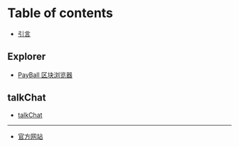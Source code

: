 # Table of contents

* [引言](README.md)

## Explorer

* [PayBall 区块浏览器](explorer/payball-blockchain-explorer.md)

## talkChat

* [talkChat](talkchat/talkchat.md)

---

* [官方网站](https://evergreenstudio.dev)

